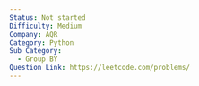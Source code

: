 ```yaml
---
Status: Not started
Difficulty: Medium
Company: AQR
Category: Python
Sub Category:
  - Group BY
Question Link: https://leetcode.com/problems/
---
```

